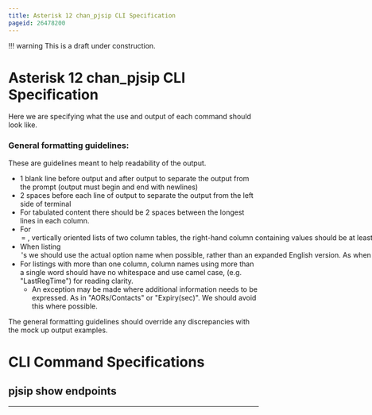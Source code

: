 ```yaml
---
title: Asterisk 12 chan_pjsip CLI Specification
pageid: 26478200
---
```





!!! warning 
    This is a draft under construction.

      
[//]: # (end-warning)



Asterisk 12 chan_pjsip CLI Specification
=========================================

Here we are specifying what the use and output of each command should look like.

### General formatting guidelines:

These are guidelines meant to help readability of the output.

* 1 blank line before output and after output to separate the output from the prompt (output must begin and end with newlines)
* 2 spaces before each line of output to separate the output from the left side of terminal
* For tabulated content there should be 2 spaces between the longest lines in each column.
* For <option> = <value> , vertically oriented lists of two column tables, the right-hand column containing values should be at least 2 spaces out from the longest option name.
* When listing <option>'s we should use the actual option name when possible, rather than an expanded English version. As when you expand it, you'll run into situations where it is not clear to a user which configuration option that listing relates to.
* For listings with more than one column, column names using more than a single word should have no whitespace and use camel case, (e.g. "LastRegTime") for reading clarity.
	+ An exception may be made where additional information needs to be expressed. As in "AORs/Contacts" or "Expiry(sec)". We should avoid this where possible.

The general formatting guidelines should override any discrepancies with the mock up output examples.

CLI Command Specifications
==========================

pjsip show endpoints
--------------------



---


